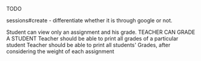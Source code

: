 TODO

sessions#create - differentiate whether it is through google or not.

Student can view only an assignment and his grade.
TEACHER CAN GRADE A STUDENT
Teacher should be able to print all grades of a particular student
Teacher should be able to print all students' Grades, after considering the weight of each assignment
